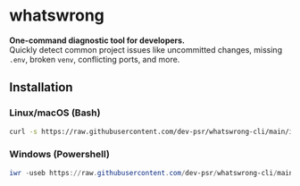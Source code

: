 # whatswrong

**One-command diagnostic tool for developers.**  
Quickly detect common project issues like uncommitted changes, missing `.env`, broken `venv`, conflicting ports, and more.

## Installation

### Linux/macOS (Bash)

```bash
curl -s https://raw.githubusercontent.com/dev-psr/whatswrong-cli/main/install.sh | bash
```

### Windows (Powershell)

```powershell
iwr -useb https://raw.githubusercontent.com/dev-psr/whatswrong-cli/main/install.bat | iex
```